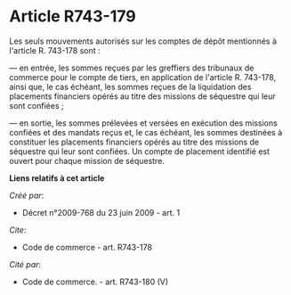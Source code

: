 # Article R743-179

Les seuls mouvements autorisés sur les comptes de dépôt mentionnés à l'article R. 743-178 sont :

― en entrée, les sommes reçues par les greffiers des tribunaux de commerce pour le compte de tiers, en application de
l'article R. 743-178, ainsi que, le cas échéant, les sommes reçues de la liquidation des placements financiers opérés au
titre des missions de séquestre qui leur sont confiées ;

― en sortie, les sommes prélevées et versées en exécution des missions confiées et des mandats reçus et, le cas échéant, les
sommes destinées à constituer les placements financiers opérés au titre des missions de séquestre qui leur sont confiées. Un
compte de placement identifié est ouvert pour chaque mission de séquestre.

**Liens relatifs à cet article**

_Créé par_:

  - Décret n°2009-768 du 23 juin 2009 - art. 1

_Cite_:

  - Code de commerce - art. R743-178

_Cité par_:

  - Code de commerce. - art. R743-180 (V)
